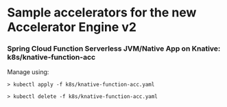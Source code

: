 # Sample accelerators for the new Accelerator Engine v2

### Spring Cloud Function Serverless JVM/Native App on Knative: k8s/knative-function-acc

Manage using:
```shell
> kubectl apply -f k8s/knative-function-acc.yaml 

> kubectl delete -f k8s/knative-function-acc.yaml 
```
